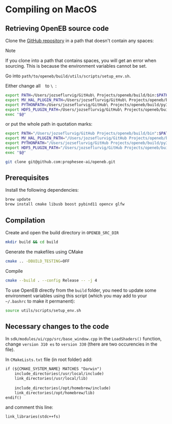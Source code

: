 # Compiling on MacOS
## Retrieving OpenEB source code

Clone the [GitHub repository](https://github.com/prophesee-ai/openeb) in a path that doesn't contain any spaces:

> [!NOTE]
>
> If you clone into a path that contains spaces, you will get an error when sourcing. This is because the environment variables cannot be set.
>
>  Go into `path/to/openeb/build/utils/scripts/setup_env.sh`.
>
> Either change all ` ` to `\ `:
>
> ```bash
> export PATH=/Users/jozseflurvig/GitHub\ Projects/openeb/build/bin:$PATH
> export MV_HAL_PLUGIN_PATH=/Users/jozseflurvig/GitHub\ Projects/openeb/build/lib/metavision/hal/plugins
> export PYTHONPATH=/Users/jozseflurvig/GitHub\ Projects/openeb/build/py3:/Users/jozseflurvig/GitHub\ Projects/openeb/sdk/modules/core_ml/python/pypkg:/Users/jozseflurvig/GitHub\ Projects/openeb/sdk/modules/core/python/pypkg::/Users/jozseflurvig/GitHub\ Projects/openeb/utils/python:/Users/jozseflurvig/GitHub\ Projects/openeb/utils/ci:$PYTHONPATH
> export HDF5_PLUGIN_PATH=/Users/jozseflurvig/GitHub\ Projects/openeb/build/lib/hdf5/plugin
> exec "$@"
> ```
>
> or put the whole path in quotation marks:
>
> ```bash
> export PATH="/Users/jozseflurvig/GitHub Projects/openeb/build/bin":$PATH
> export MV_HAL_PLUGIN_PATH="/Users/jozseflurvig/GitHub Projects/openeb/build/lib/metavision/hal/plugins"
> export PYTHONPATH="/Users/jozseflurvig/GitHub Projects/openeb/build/py3":"/Users/jozseflurvig/GitHub Projects/openeb/sdk/modules/core_ml/python/pypkg":"/Users/jozseflurvig/GitHub Projects/openeb/sdk/modules/core/python/pypkg"::"/Users/jozseflurvig/GitHub Projects/openeb/utils/python":"/Users/jozseflurvig/GitHub Projects/openeb/utils/ci":$PYTHONPATH
> export HDF5_PLUGIN_PATH="/Users/jozseflurvig/GitHub Projects/openeb/build/lib/hdf5/plugin"
> exec "$@"
> ```

```bash
git clone git@github.com:prophesee-ai/openeb.git
```

## Prerequisites

Install the following dependencies:

```bash
brew update
brew install cmake libusb boost pybind11 opencv glfw
```

## Compilation

Create and open the build directory in `OPENEB_SRC_DIR`

```bash
mkdir build && cd build
```

Generate the makefiles using CMake

```bash
cmake .. -DBUILD_TESTING=OFF
```

Compile

```bash
cmake --build . --config Release -- -j 4
```
  
To use OpenEB directly from the `build` folder, you need to update some environment variables using this script (which you may add to your `~/.bashrc` to make it permanent):

```bash
source utils/scripts/setup_env.sh
```

## Necessary changes to the code

In `sdk/modules/ui/cpp/src/base_window.cpp` in the `LoadShaders()` function, change `version 310 es` to `version 330` (there are two occurencies in the file).

In `CMakeLists.txt` file (in root folder) add:

```txt
if (${CMAKE_SYSTEM_NAME} MATCHES "Darwin")
    include_directories(/usr/local/include)
    link_directories(/usr/local/lib)
    
    include_directories(/opt/homebrew/include)
    link_directories(/opt/homebrew/lib)
endif()
```

and comment this line:

```txt
link_libraries(stdc++fs)
```